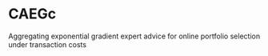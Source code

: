 # CAEGc
Aggregating exponential gradient expert advice for online portfolio selection under transaction costs
